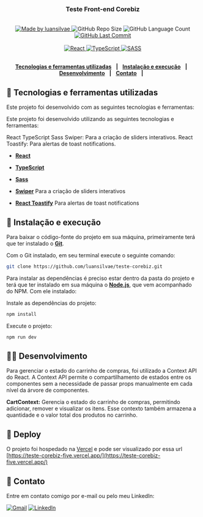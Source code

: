 <div align="center">
   <h3>Teste Front-end Corebiz</h3>
</div>
<br/>
<div align="center">
   <a href="https://github.com/luansilvae">
      <img alt="Made by luansilvae" src="https://img.shields.io/badge/made%20by-luansilvae-purple">
   </a>

   <img alt="GitHub Repo Size" src="https://img.shields.io/github/repo-size/luansilvae/teste-corebiz">

   <img alt="GitHub Language Count" src="https://img.shields.io/github/languages/count/luansilvae/teste-corebiz">

   <a href="https://github.com/luansilvae/teste-corebiz/commits/main">
      <img alt="GitHub Last Commit" src="https://img.shields.io/github/last-commit/luansilvae/teste-corebiz">
   </a>
   </br>
   </br>
   <a href="#-tecnologias-utilizadas">
      <img alt="React" src="https://img.shields.io/badge/react%20-%2320232a.svg?&style=for-the-badge&logo=react&logoColor=%2361DAFB">
      <img alt="TypeScript" src="https://img.shields.io/badge/typescript%20-%23007ACC.svg?&style=for-the-badge&logo=typescript&logoColor=white">
      <img alt="SASS" src="https://img.shields.io/badge/SASS%20-hotpink.svg?&style=for-the-badge&logo=SASS&logoColor=white"/>
   </a>
</div>

</br>
<div align="center">

  [**Tecnologias e ferramentas utilizadas**](#-tecnologias-e-ferramentas-utilizadas) &nbsp;&nbsp;**|**&nbsp;&nbsp;
  [**Instalação e execução**](#-instalação-e-execução) &nbsp;&nbsp;**|**&nbsp;&nbsp;
  [**Desenvolvimento**](#-desenvolvimento) &nbsp;&nbsp;**|**&nbsp;&nbsp;
  [**Contato**](#-contato) &nbsp;&nbsp;**|**&nbsp;&nbsp;

</div>

## 🔨 Tecnologias e ferramentas utilizadas

Este projeto foi desenvolvido com as seguintes tecnologias e ferramentas:

Este projeto foi desenvolvido utilizando as seguintes tecnologias e ferramentas:

React
TypeScript
Sass
Swiper: Para a criação de sliders interativos.
React Toastify: Para alertas de toast notifications.

- [**React**](https://reactjs.org/)

- [**TypeScript**](https://www.typescriptlang.org/)

- [**Sass**](https://sass-lang.com/)

- [**Swiper**](https://swiperjs.com/react) Para a criação de sliders interativos

- [**React Toastify**](https://fkhadra.github.io/react-toastify/introduction/) Para alertas de toast notifications

## 🔧 Instalação e execução

Para baixar o código-fonte do projeto em sua máquina, primeiramente terá que ter instalado o [**Git**](https://git-scm.com/).

Com o Git instalado, em seu terminal execute o seguinte comando:

```bash
git clone https://github.com/luansilvae/teste-corebiz.git
```

Para instalar as dependências é preciso estar dentro da pasta do projeto e terá que ter instalado em sua máquina o [**Node.js**](https://nodejs.org/en/), que vem acompanhado do NPM. Com ele instalado:

Instale as dependências do projeto:

```bash
npm install
```

Execute o projeto:

```bash
npm run dev
```

## 👨‍💻 Desenvolvimento

Para gerenciar o estado do carrinho de compras, foi utilizado a Context API do React. A Context API permite o compartilhamento de estados entre os componentes sem a necessidade de passar props manualmente em cada nível da árvore de componentes.

**CartContext:** Gerencia o estado do carrinho de compras, permitindo adicionar, remover e visualizar os itens. Esse contexto também armazena a quantidade e o valor total dos produtos no carrinho.

## 🚀 Deploy

O projeto foi hospedado na [Vercel](https://vercel.com/) e pode ser visualizado por essa url [https://teste-corebiz-five.vercel.app/](https://teste-corebiz-five.vercel.app/)

## 📲 Contato

Entre em contato comigo por e-mail ou pelo meu LinkedIn:

<a href="mailto:luansilvae27@gmail.com"><img src="https://img.shields.io/badge/Gmail-D14836?style=for-the-badge&logo=gmail&logoColor=white" alt="Gmail"/></a>
<a href="https://www.linkedin.com/in/luansilvae/"><img src="https://img.shields.io/badge/linkedin%20-%230077B5.svg?&style=for-the-badge&logo=linkedin&logoColor=white" alt="LinkedIn"/></a>